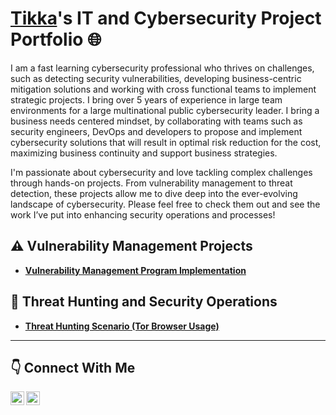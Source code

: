 # <a href="https://www.linkedin.com/in/xi-yu-240319/">Tikka</a>'s IT and Cybersecurity Project Portfolio :globe_with_meridians:

I am a fast learning cybersecurity professional who thrives on challenges, such as detecting security vulnerabilities, developing business-centric mitigation solutions and working with cross functional teams to implement strategic projects. I bring over 5 years of experience in large team environments for a large multinational public cybersecurity leader. I bring a business needs centered mindset, by collaborating with teams such as security engineers, DevOps and developers to propose and implement cybersecurity solutions that will result in optimal risk reduction for the cost, maximizing business continuity and support business strategies. 


I'm passionate about cybersecurity and love tackling complex challenges through hands-on projects. From vulnerability management to threat detection, these projects allow me to dive deep into the ever-evolving landscape of cybersecurity. Please feel free to check them out and see the work I’ve put into enhancing security operations and processes!


## :warning: Vulnerability Management Projects

- **[Vulnerability Management Program Implementation](https://github.com/rioaxi/vulnerability-management-program)**
<!--- 
- **[Programmatic Vulnerability Remediations (PowerShell and BASH)](https://github.com/rioaxi/programmatic-vulnerability-remediations)**
-->

## :dart: Threat Hunting and Security Operations

- **[Threat Hunting Scenario (Tor Browser Usage)](https://github.com/rioaxi/threat-hunting-scenario-tor)**

<hr/>

## :point_down: Connect With Me

[<img align="left" alt="___________ | LinkedIn" width="22px" src="https://cdn.jsdelivr.net/npm/simple-icons@v3/icons/linkedin.svg" />][linkedin]
[<img align="left" alt="___________ | Credly" width="22px" src="https://github.com/user-attachments/assets/8407bf51-5dad-4c68-b666-d1569e155633" />][credly]


[linkedin]: https://linkedin.com/in/xi-yu-240319
[credly]: https://www.credly.com/users/tikka-yu

<!--
<img width="35" alt="image" src="https://github.com/user-attachments/assets/2f41c7cd-5ea8-4475-b451-a37161b6c3fb"> 
<img width="35" alt="image" src="https://github.com/user-attachments/assets/77649969-9910-4994-8b96-74a116cfb2a8">
-->

